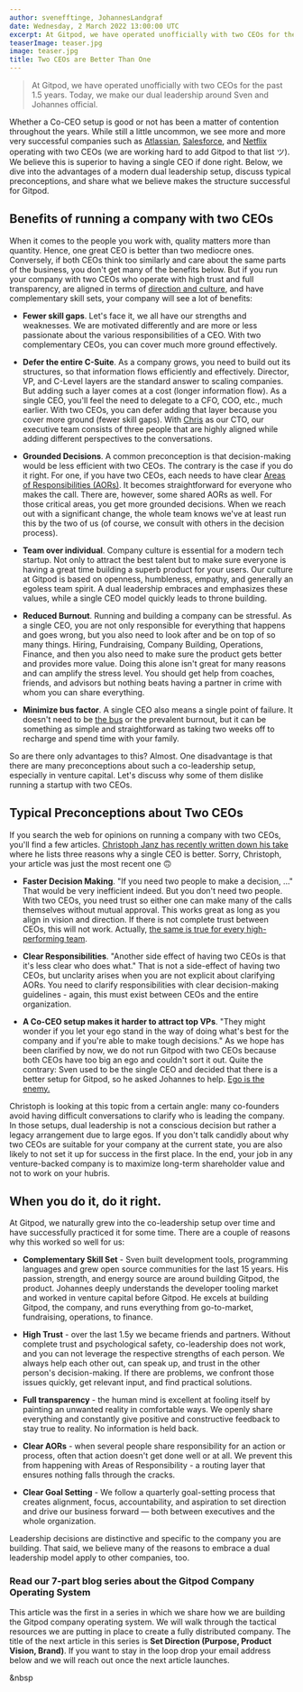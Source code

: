 ```yaml
---
author: svenefftinge, JohannesLandgraf
date: Wednesday, 2 March 2022 13:00:00 UTC
excerpt: At Gitpod, we have operated unofficially with two CEOs for the past 1.5 years. We believe this is superior to having a single CEO if done right.
teaserImage: teaser.jpg
image: teaser.jpg
title: Two CEOs are Better Than One
---
```


<script lang="ts">
  import EMailWidget from "$lib/components/blog/e-mail-widget.svelte";
</script>

> At Gitpod, we have operated unofficially with two CEOs for the past 1.5 years. Today, we make our dual leadership around Sven and Johannes official.

Whether a Co-CEO setup is good or not has been a matter of contention throughout the years. While still a little uncommon, we see more and more very successful companies such as [Atlassian](https://www.saastr.com/how-well-does-atlassians-co-ceo-model-work-out-in-reality/), [Salesforce](https://techcrunch.com/2021/11/30/bret-taylor-has-been-promoted-to-salesforce-co-ceo/), and [Netflix](https://hbr.org/2020/09/is-ceo-a-two-person-job) operating with two CEOs (we are working hard to add Gitpod to that list ツ). We believe this is superior to having a single CEO if done right. Below, we dive into the advantages of a modern dual leadership setup, discuss typical preconceptions, and share what we believe makes the structure successful for Gitpod.

## Benefits of running a company with two CEOs

When it comes to the people you work with, quality matters more than quantity. Hence, one great CEO is better than two mediocre ones. Conversely, if both CEOs think too similarly and care about the same parts of the business, you don't get many of the benefits below. But if you run your company with two CEOs who operate with high trust and full transparency, are aligned in terms of [direction and culture](https://www.notion.so/gitpod/Gitpod-s-Direction-be35d064c0704fbda61c542b84e07ef6), and have complementary skill sets, your company will see a lot of benefits:

-   **Fewer skill gaps**. Let's face it, we all have our strengths and weaknesses. We are motivated differently and are more or less passionate about the various responsibilities of a CEO. With two complementary CEOs, you can cover much more ground effectively.

-   **Defer the entire C-Suite**. As a company grows, you need to build out its structures, so that information flows efficiently and effectively. Director, VP, and C-Level layers are the standard answer to scaling companies. But adding such a layer comes at a cost (longer information flow). As a single CEO, you'll feel the need to delegate to a CFO, COO, etc., much earlier. With two CEOs, you can defer adding that layer because you cover more ground (fewer skill gaps). With [Chris](https://twitter.com/csweichel) as our CTO, our executive team consists of three people that are highly aligned while adding different perspectives to the conversations.

-   **Grounded Decisions**. A common preconception is that decision-making would be less efficient with two CEOs. The contrary is the case if you do it right. For one, if you have two CEOs, each needs to have clear [Areas of Responsibilities (AORs)](https://gitpod.notion.site/Areas-of-Responsibilities-AORs-b28196be96b94a50a85de14112a57d01). It becomes straightforward for everyone who makes the call. There are, however, some shared AORs as well. For those critical areas, you get more grounded decisions. When we reach out with a significant change, the whole team knows we've at least run this by the two of us (of course, we consult with others in the decision process).

-   **Team over individual**. Company culture is essential for a modern tech startup. Not only to attract the best talent but to make sure everyone is having a great time building a superb product for your users. Our culture at Gitpod is based on openness, humbleness, empathy, and generally an egoless team spirit. A dual leadership embraces and emphasizes these values, while a single CEO model quickly leads to throne building.

-   **Reduced Burnout**. Running and building a company can be stressful. As a single CEO, you are not only responsible for everything that happens and goes wrong, but you also need to look after and be on top of so many things. Hiring, Fundraising, Company Building, Operations, Finance, and then you also need to make sure the product gets better and provides more value. Doing this alone isn't great for many reasons and can amplify the stress level. You should get help from coaches, friends, and advisors but nothing beats having a partner in crime with whom you can share everything.

-   **Minimize bus factor**. A single CEO also means a single point of failure. It doesn't need to be [the bus](https://en.wikipedia.org/wiki/Bus_factor) or the prevalent burnout, but it can be something as simple and straightforward as taking two weeks off to recharge and spend time with your family.

So are there only advantages to this? Almost. One disadvantage is that there are many preconceptions about such a co-leadership setup, especially in venture capital. Let's discuss why some of them dislike running a startup with two CEOs.

## Typical Preconceptions about Two CEOs

If you search the web for opinions on running a company with two CEOs, you'll find a few articles. [Christoph Janz has recently written down his take](https://medium.com/point-nine-news/can-a-startup-have-two-ceos-22eadd040d5e) where he lists three reasons why a single CEO is better. Sorry, Christoph, your article was just the most recent one 🙃

-   **Faster Decision Making**. "If you need two people to make a decision, …"
    That would be very inefficient indeed. But you don't need two people. With two CEOs, you need trust so either one can make many of the calls themselves without mutual approval. This works great as long as you align in vision and direction. If there is not complete trust between CEOs, this will not work. Actually, [the same is true for every high-performing team](https://www.amazon.com/Five-Dysfunctions-Team-Leadership-Fable/dp/0787960756).

-   **Clear Responsibilities**. "Another side effect of having two CEOs is that it's less clear who does what."
    That is not a side-effect of having two CEOs, but unclarity arises when you are not explicit about clarifying AORs. You need to clarify responsibilities with clear decision-making guidelines - again, this must exist between CEOs and the entire organization.

-   **A Co-CEO setup makes it harder to attract top VPs**. "They might wonder if you let your ego stand in the way of doing what's best for the company and if you're able to make tough decisions."
    As we hope has been clarified by now, we do not run Gitpod with two CEOs because both CEOs have too big an ego and couldn't sort it out. Quite the contrary: Sven used to be the single CEO and decided that there is a better setup for Gitpod, so he asked Johannes to help. [Ego is the enemy.](https://www.amazon.com/Ego-Enemy-Ryan-Holiday-ebook/dp/B015NTIXWE)

Christoph is looking at this topic from a certain angle: many co-founders avoid having difficult conversations to clarify who is leading the company. In those setups, dual leadership is not a conscious decision but rather a legacy arrangement due to large egos. If you don't talk candidly about why two CEOs are suitable for your company at the current state, you are also likely to not set it up for success in the first place. In the end, your job in any venture-backed company is to maximize long-term shareholder value and not to work on your hubris.

## When you do it, do it right.

At Gitpod, we naturally grew into the co-leadership setup over time and have successfully practiced it for some time. There are a couple of reasons why this worked so well for us:

-   **Complementary Skill Set** - Sven built development tools, programming languages and grew open source communities for the last 15 years. His passion, strength, and energy source are around building Gitpod, the product. Johannes deeply understands the developer tooling market and worked in venture capital before Gitpod. He excels at building Gitpod, the company, and runs everything from go-to-market, fundraising, operations, to finance.

-   **High Trust** - over the last 1.5y we became friends and partners. Without complete trust and psychological safety, co-leadership does not work, and you can not leverage the respective strengths of each person. We always help each other out, can speak up, and trust in the other person's decision-making. If there are problems, we confront those issues quickly, get relevant input, and find practical solutions.

-   **Full transparency** - the human mind is excellent at fooling itself by painting an unwanted reality in comfortable ways. We openly share everything and constantly give positive and constructive feedback to stay true to reality. No information is held back.

-   **Clear AORs** - when several people share responsibility for an action or process, often that action doesn't get done well or at all. We prevent this from happening with Areas of Responsibility - a routing layer that ensures nothing falls through the cracks.

-   **Clear Goal Setting** - We follow a quarterly goal-setting process that creates alignment, focus, accountability, and aspiration to set direction and drive our business forward — both between executives and the whole organization.

Leadership decisions are distinctive and specific to the company you are building. That said, we believe many of the reasons to embrace a dual leadership model apply to other companies, too.

### Read our 7-part blog series about the Gitpod Company Operating System

This article was the first in a series in which we share how we are building the Gitpod company operating system. We will walk through the tactical resources we are putting in place to create a fully distributed company. The title of the next article in this series is **Set Direction (Purpose, Product Vision, Brand)**. If you want to stay in the loop drop your email address below and we will reach out once the next article launches.

&nbsp

<EMailWidget />

